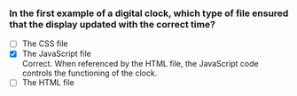 ### In the first example of a digital clock, which type of file ensured that the display updated with the correct time?

- [ ] The CSS file
- [x] The JavaScript file <br>
      Correct. When referenced by the HTML file, the JavaScript code controls the functioning of the clock.
- [ ] The HTML file

